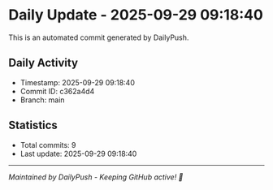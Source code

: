 # Daily Update - 2025-09-29 09:18:40

This is an automated commit generated by DailyPush.

## Daily Activity
- Timestamp: 2025-09-29 09:18:40
- Commit ID: c362a4d4
- Branch: main

## Statistics
- Total commits: 9
- Last update: 2025-09-29 09:18:40

---
*Maintained by DailyPush - Keeping GitHub active! 🚀*
